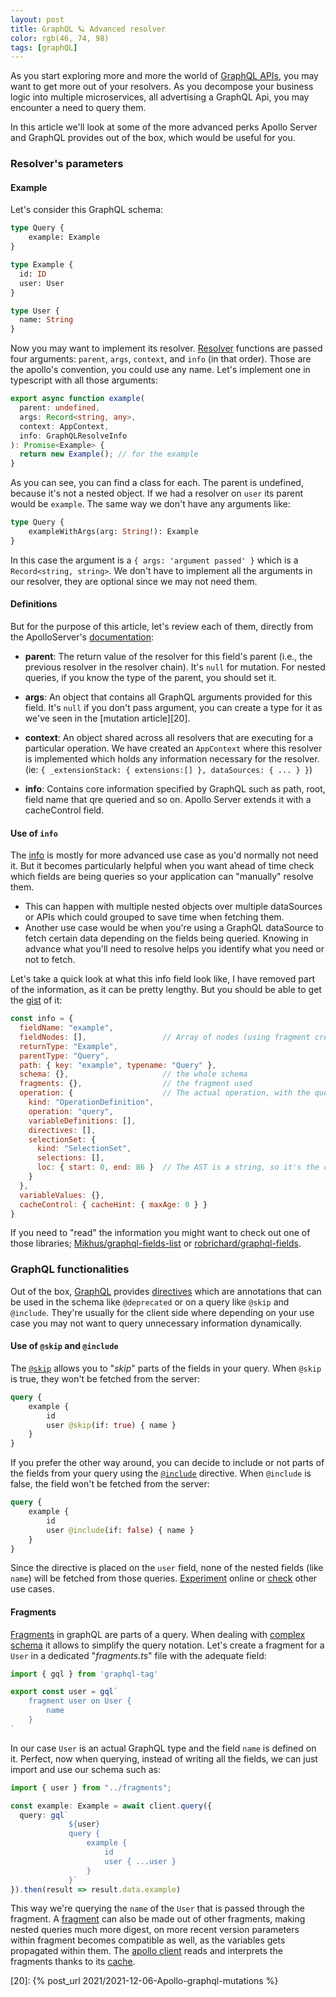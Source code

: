 ```yaml
---
layout: post
title: GraphQL 🪐 Advanced resolver
color: rgb(46, 74, 98)
tags: [graphQL]
---
```


As you start exploring more and more the world of [GraphQL APIs][12], you may want to get more out of your resolvers.
As you decompose your business logic into multiple microservices, all advertising a GraphQL Api, you may encounter a
need
to query them.

In this article we'll look at some of the more advanced perks Apollo Server and GraphQL provides out of the box, which
would be useful for you.

### Resolver's parameters

#### Example

Let's consider this GraphQL schema:

```graphql
type Query {
    example: Example
}

type Example {
  id: ID
  user: User
}

type User {
  name: String
}
```

Now you may want to implement its resolver. 
[Resolver][1] functions are passed four arguments: `parent`, `args`, `context`, and `info` (in that order). 
Those are the apollo's convention, you could use any name.
Let's implement one in typescript with all those arguments:

```ts
export async function example(
  parent: undefined,
  args: Record<string, any>,
  context: AppContext,
  info: GraphQLResolveInfo
): Promise<Example> {
  return new Example(); // for the example
}
```

As you can see, you can find a class for each. The parent is undefined, because it's not a nested object.
If we had a resolver on `user` its parent would be `example`. The same way we don't have any arguments like:

```graphql
type Query {
    exampleWithArgs(arg: String!): Example
}
```

In this case the argument is a `{ args: 'argument passed' }` which is a `Record<string, string>`. We don't have to 
implement all the arguments in our resolver, they are optional since we may not need them.

#### Definitions

But for the purpose of this article, let's review each of them, directly from the ApolloServer's [documentation][1]:

- **parent**: The return value of the resolver for this field's parent (i.e., the previous resolver in the resolver
  chain).
  It's `null` for mutation. For nested queries, if you know the type of the parent, you should set it.

- **args**: An object that contains all GraphQL arguments provided for this field.
  It's `null` if you don't pass argument, you can create a type for it as we've seen in the [mutation article][20].

- **context**: An object shared across all resolvers that are executing for a particular operation.
  We have created an `AppContext` where this resolver is implemented which holds any information necessary for the
  resolver. (ie: `{ _extensionStack: { extensions:[] }, dataSources: { ... } }`)

- **info**: Contains core information specified by GraphQL such as path, root, field name that qre queried and so on.
  Apollo Server extends it with a cacheControl field.

#### Use of `info`

The [info][1] is mostly for more advanced use case as you'd normally not need it.
But it becomes particularly helpful when you want ahead of time check which fields are being queries so your application
can "manually" resolve them.

- This can happen with multiple nested objects over multiple dataSources or APIs which could grouped to save time when
fetching them.
- Another use case would be when you're using a GraphQL dataSource to fetch certain data depending on the fields being
queried. Knowing in advance what you'll need to resolve helps you identify what you need or not to fetch.

Let's take a quick look at what this info field look like, I have removed part of the information, as it can be
pretty lengthy. But you should be able to get the [gist][11] of it:

```js
const info = {
  fieldName: "example",
  fieldNodes: [],                 // Array of nodes (using fragment creates nested nodes)
  returnType: "Example",
  parentType: "Query",
  path: { key: "example", typename: "Query" },
  schema: {},                     // the whole schema
  fragments: {},                  // the fragment used
  operation: {                    // The actual operation, with the queried fields
    kind: "OperationDefinition",
    operation: "query",
    variableDefinitions: [],
    directives: [],
    selectionSet: {
      kind: "SelectionSet",
      selections: [],
      loc: { start: 0, end: 86 }  // The AST is a string, so it's the character's position
    }
  },
  variableValues: {},
  cacheControl: { cacheHint: { maxAge: 0 } }
}
```

If you need to "read" the information you might want to check out one of those
libraries; [Mikhus/graphql-fields-list][2]
or [robrichard/graphql-fields][3].

### GraphQL functionalities

Out of the box, [GraphQL][4] provides [directives][5] which are annotations that can be used in the schema
like `@deprecated` or
on a query like `@skip` and `@include`.
They're usually for the client side where depending on your use case you may not want to query unnecessary
information dynamically.

#### Use of `@skip` and `@include`

The [`@skip`][5] allows you to "_skip_" parts of the fields in your query. When `@skip` is true, they won't be fetched
from
the server:

```graphql
query {
    example {
        id
        user @skip(if: true) { name }
    }
}
```

If you prefer the other way around, you can decide to include or not parts of the fields from your query using the
[`@include`][5] directive. When `@include` is false, the field won't be fetched from the server:

```graphql
query {
    example {
        id
        user @include(if: false) { name }
    }
}
```

Since the directive is placed on the `user` field, none of the nested fields (like `name`) will be fetched from those
queries. [Experiment][7] online or [check][6] other use cases.

#### Fragments

[Fragments][8] in graphQL are parts of a query. When dealing with [complex schema][9] it allows to simplify the query
notation.
Let's create a fragment for a `User` in a dedicated "_fragments.ts_" file with the adequate field:

```ts
import { gql } from 'graphql-tag'

export const user = gql`
    fragment user on User {
        name
    }
`
```

In our case `User` is an actual GraphQL type and the field `name` is defined on it.
Perfect, now when querying, instead of writing all the fields, we can just import and use our schema such as:

```ts
import { user } from "../fragments";

const example: Example = await client.query({
  query: gql`
             ${user}
             query {
                 example {
                     id
                     user { ...user }
                 }
             }`
}).then(result => result.data.example)
```

This way we're querying the `name` of the `User` that is passed through the fragment.
A [fragment][8] can also be made out of other fragments, making nested queries much more digest,
on more recent version parameters within fragment becomes compatible as well, as the variables gets propagated within
them.
The [apollo client][9] reads and interprets the fragments thanks to its [cache][10].


[1]: https://www.apollographql.com/docs/apollo-server/data/resolvers/
[2]: https://github.com/Mikhus/graphql-fields-list
[3]: https://github.com/robrichard/graphql-fields
[4]: https://graphql.org/learn/queries/#directives
[5]: https://www.apollographql.com/docs/apollo-server/schema/directives/
[6]: https://dgraph.io/docs/graphql/queries/skip-include/
[7]: https://graphql-api.com/guides/directives/skip-include/
[8]: https://www.apollographql.com/docs/react/data/fragments/
[9]: https://www.apollographql.com/docs/react/v2/data/fragments/#fragments-on-unions-and-interfaces
[10]: https://www.apollographql.com/docs/react/caching/cache-configuration/
[11]: https://www.prisma.io/blog/graphql-server-basics-demystifying-the-info-argument-in-graphql-resolvers-6f26249f613a
[12]: https://graphql.org/
[20]: {% post_url 2021/2021-12-06-Apollo-graphql-mutations %}
